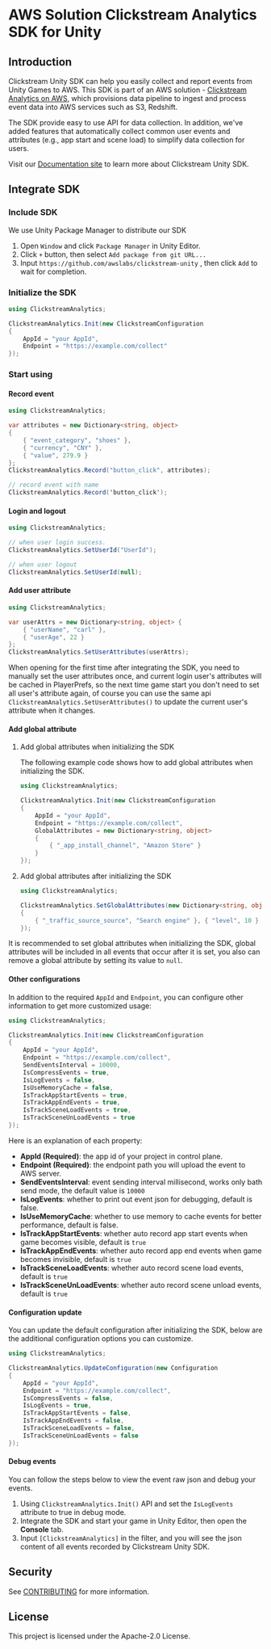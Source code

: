 # AWS Solution Clickstream Analytics SDK for Unity

## Introduction

Clickstream Unity SDK can help you easily collect and report events from Unity Games to AWS. This SDK is part of an AWS solution - [Clickstream Analytics on AWS](https://github.com/awslabs/clickstream-analytics-on-aws), which provisions data pipeline to ingest and process event data into AWS services such as S3, Redshift.

The SDK provide easy to use API for data collection. In addition, we've added features that automatically collect common user events and attributes (e.g., app start and scene load) to simplify data collection for users.

Visit our [Documentation site](https://awslabs.github.io/clickstream-analytics-on-aws/en/latest/sdk-manual/unity/) to learn more about Clickstream Unity SDK.

## Integrate SDK

### Include SDK

We use Unity Package Manager to distribute our SDK

1. Open `Window` and click `Package Manager` in Unity Editor.
2. Click `+` button, then select `Add package from git URL...`
3. Input `https://github.com/awslabs/clickstream-unity` , then click `Add` to wait for completion.

### Initialize the SDK

```c#
using ClickstreamAnalytics;

ClickstreamAnalytics.Init(new ClickstreamConfiguration
{
    AppId = "your AppId",
    Endpoint = "https://example.com/collect"
});
```

### Start using

#### Record event

```c#
using ClickstreamAnalytics;

var attributes = new Dictionary<string, object>
{
    { "event_category", "shoes" },
    { "currency", "CNY" },
    { "value", 279.9 }
};
ClickstreamAnalytics.Record("button_click", attributes);

// record event with name
ClickstreamAnalytics.Record('button_click');
```

#### Login and logout

```c#
using ClickstreamAnalytics;

// when user login success.
ClickstreamAnalytics.SetUserId("UserId");

// when user logout
ClickstreamAnalytics.SetUserId(null);
```

#### Add user attribute

```c#
using ClickstreamAnalytics;

var userAttrs = new Dictionary<string, object> {
    { "userName", "carl" },
    { "userAge", 22 }
};
ClickstreamAnalytics.SetUserAttributes(userAttrs);
```

When opening for the first time after integrating the SDK, you need to manually set the user attributes once, and current login user's attributes will be cached in PlayerPrefs, so the next time game start you don't need to set all user's attribute again, of course you can use the same api `ClickstreamAnalytics.SetUserAttributes()` to update the current user's attribute when it changes.

#### Add global attribute

1. Add global attributes when initializing the SDK

   The following example code shows how to add global attributes when initializing the SDK.

   ```c#
   using ClickstreamAnalytics;
   
   ClickstreamAnalytics.Init(new ClickstreamConfiguration
   {
       AppId = "your AppId",
       Endpoint = "https://example.com/collect",
       GlobalAttributes = new Dictionary<string, object>
       {
           { "_app_install_channel", "Amazon Store" }
       }
   });
   ```

2. Add global attributes after initializing the SDK

   ```c#
   using ClickstreamAnalytics;
   
   ClickstreamAnalytics.SetGlobalAttributes(new Dictionary<string, object>
   {
       { "_traffic_source_source", "Search engine" }, { "level", 10 }
   });
   ```

It is recommended to set global attributes when initializing the SDK, global attributes will be included in all events that occur after it is set, you also can remove a global attribute by setting its value to `null`.

#### Other configurations

In addition to the required `AppId` and `Endpoint`, you can configure other information to get more customized usage:

```c#
using ClickstreamAnalytics;

ClickstreamAnalytics.Init(new ClickstreamConfiguration
{
    AppId = "your AppId",
    Endpoint = "https://example.com/collect",
    SendEventsInterval = 10000,
    IsCompressEvents = true,
    IsLogEvents = false,
    IsUseMemoryCache = false,
    IsTrackAppStartEvents = true,
    IsTrackAppEndEvents = true,
    IsTrackSceneLoadEvents = true,
    IsTrackSceneUnLoadEvents = true
});
```

Here is an explanation of each property:

- **AppId (Required)**: the app id of your project in control plane.
- **Endpoint (Required)**: the endpoint path you will upload the event to AWS server.
- **SendEventsInterval**: event sending interval millisecond, works only bath send mode, the default value is `10000`
- **IsLogEvents**: whether to print out event json for debugging, default is false.
- **IsUseMemoryCache**: whether to use memory to cache events for better performance, default is false.
- **IsTrackAppStartEvents**: whether auto record app start events when game becomes visible, default is `true`
- **IsTrackAppEndEvents**: whether auto record app end events when game becomes invisible, default is `true`
- **IsTrackSceneLoadEvents**: whether auto record scene load events, default is `true`
- **IsTrackSceneUnLoadEvents**: whether auto record scene unload events, default is `true`

#### Configuration update

You can update the default configuration after initializing the SDK, below are the additional configuration options you can customize.

```c#
using ClickstreamAnalytics;

ClickstreamAnalytics.UpdateConfiguration(new Configuration
{
    AppId = "your AppId",
    Endpoint = "https://example.com/collect",
    IsCompressEvents = false,
    IsLogEvents = true,
    IsTrackAppStartEvents = false,
    IsTrackAppEndEvents = false,
    IsTrackSceneLoadEvents = false,
    IsTrackSceneUnLoadEvents = false
});
```

#### Debug events

You can follow the steps below to view the event raw json and debug your events.

1. Using `ClickstreamAnalytics.Init()` API and set the `IsLogEvents` attribute to true in debug mode.
2. Integrate the SDK and start your game in Unity Editor, then open the **Console** tab.
3. Input `[ClickstreamAnalytics]` in the filter, and you will see the json content of all events recorded by Clickstream Unity SDK.


## Security

See [CONTRIBUTING](CONTRIBUTING.md#security-issue-notifications) for more information.

## License

This project is licensed under the Apache-2.0 License.
